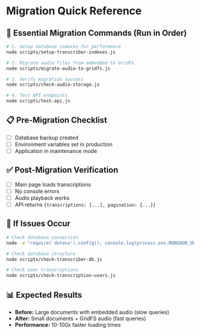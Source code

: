 # Migration Quick Reference

## 🚀 Essential Migration Commands (Run in Order)

```bash
# 1. Setup database indexes for performance
node scripts/setup-transcriber-indexes.js

# 2. Migrate audio files from embedded to GridFS
node scripts/migrate-audio-to-gridfs.js

# 3. Verify migration success
node scripts/check-audio-storage.js

# 4. Test API endpoints
node scripts/test-api.js
```

## 📋 Pre-Migration Checklist
- [ ] Database backup created
- [ ] Environment variables set in production
- [ ] Application in maintenance mode

## ✅ Post-Migration Verification
- [ ] Main page loads transcriptions
- [ ] No console errors
- [ ] Audio playback works
- [ ] API returns `{transcriptions: [...], pagination: {...}}`

## 🚨 If Issues Occur
```bash
# Check database connection
node -e "require('dotenv').config(); console.log(process.env.MONGODB_URI)"

# Check database structure
node scripts/check-transcriber-db.js

# Check user transcriptions
node scripts/check-transcription-users.js
```

## 📊 Expected Results
- **Before:** Large documents with embedded audio (slow queries)
- **After:** Small documents + GridFS audio (fast queries)
- **Performance:** 10-100x faster loading times
